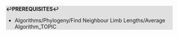 <div style="margin:2em; background-color: #e0e0e0;">

<strong>↩PREREQUISITES↩</strong>

 * Algorithms/Phylogeny/Find Neighbour Limb Lengths/Average Algorithm_TOPIC

</div>

